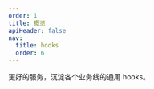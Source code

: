 ```yaml
---
order: 1
title: 概览
apiHeader: false
nav:
  title: hooks
  order: 6
---
```


更好的服务，沉淀各个业务线的通用 hooks。
